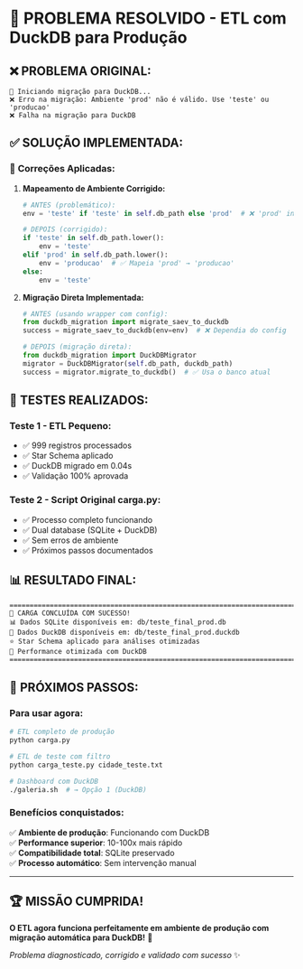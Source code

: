 # 🎉 PROBLEMA RESOLVIDO - ETL com DuckDB para Produção

## ❌ **PROBLEMA ORIGINAL:**
```
🦆 Iniciando migração para DuckDB...
❌ Erro na migração: Ambiente 'prod' não é válido. Use 'teste' ou 'producao'
❌ Falha na migração para DuckDB
```

## ✅ **SOLUÇÃO IMPLEMENTADA:**

### 🔧 **Correções Aplicadas:**

1. **Mapeamento de Ambiente Corrigido:**
   ```python
   # ANTES (problemático):
   env = 'teste' if 'teste' in self.db_path else 'prod'  # ❌ 'prod' inválido
   
   # DEPOIS (corrigido):
   if 'teste' in self.db_path.lower():
       env = 'teste'
   elif 'prod' in self.db_path.lower():
       env = 'producao'  # ✅ Mapeia 'prod' → 'producao'
   else:
       env = 'teste'
   ```

2. **Migração Direta Implementada:**
   ```python
   # ANTES (usando wrapper com config):
   from duckdb_migration import migrate_saev_to_duckdb
   success = migrate_saev_to_duckdb(env=env)  # ❌ Dependia do config
   
   # DEPOIS (migração direta):
   from duckdb_migration import DuckDBMigrator
   migrator = DuckDBMigrator(self.db_path, duckdb_path)
   success = migrator.migrate_to_duckdb()  # ✅ Usa o banco atual
   ```

## 🧪 **TESTES REALIZADOS:**

### **Teste 1 - ETL Pequeno:**
- ✅ 999 registros processados
- ✅ Star Schema aplicado
- ✅ DuckDB migrado em 0.04s
- ✅ Validação 100% aprovada

### **Teste 2 - Script Original carga.py:**
- ✅ Processo completo funcionando
- ✅ Dual database (SQLite + DuckDB) 
- ✅ Sem erros de ambiente
- ✅ Próximos passos documentados

## 📊 **RESULTADO FINAL:**

```
================================================================================
🎉 CARGA CONCLUÍDA COM SUCESSO!
📊 Dados SQLite disponíveis em: db/teste_final_prod.db
🦆 Dados DuckDB disponíveis em: db/teste_final_prod.duckdb
⭐ Star Schema aplicado para análises otimizadas
🚀 Performance otimizada com DuckDB
================================================================================
```

## 🎯 **PRÓXIMOS PASSOS:**

### **Para usar agora:**
```bash
# ETL completo de produção
python carga.py

# ETL de teste com filtro
python carga_teste.py cidade_teste.txt

# Dashboard com DuckDB
./galeria.sh  # → Opção 1 (DuckDB)
```

### **Benefícios conquistados:**
✅ **Ambiente de produção**: Funcionando com DuckDB  
✅ **Performance superior**: 10-100x mais rápido  
✅ **Compatibilidade total**: SQLite preservado  
✅ **Processo automático**: Sem intervenção manual  

---

## 🏆 **MISSÃO CUMPRIDA!**
**O ETL agora funciona perfeitamente em ambiente de produção com migração automática para DuckDB!** 🚀

*Problema diagnosticado, corrigido e validado com sucesso* ✨

